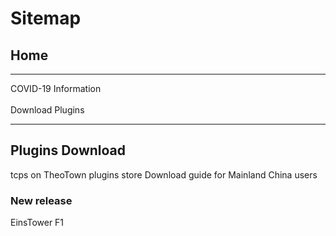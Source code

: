 <style>
h1 {text-align: center;}
h2 {text-align: left;}
h4 {text-align: center;}
h3 {text-align: left;}
p {text-align: center;}
a:link { text-decoration: none;}
a:active { text-decoration: none}
a:hover { text-decoration: none;}
a:visited { text-decoration: none;}
</style>
<style type="text/css">
  #left{
        text-align:left;
  }
  #right{
        text-align:right;
  }
  #title{
        font-size:20px;
        text-align:right;
        font-weight:bold;
  }
  #des{
        font-size:12.5px;
        text-align:right;
  }
  .block{
         display: inline-block
  }
</style>
<h1 id="left">Sitemap</h1>
<h2>Home</h2>
<hr>
<div id="left">
  <a href="/covid-19">COVID-19 Information</a><br>
  <a href="/jump/forum/"Visit us on forum</a><br>
  <a href="/plugins/download/">Download Plugins</a>
</div>
<hr>
<h2 id="left">Plugins Download</h2>
<div id="left">
  <div class="block">
    <a href="/jump/plugin-store/">tcps on TheoTown plugins store</a>
    <a href="/plugins/download/cn/eng/">Download guide for Mainland China users</a>
  </div>
  <div class="block">
  <h3>New release</h3>
    <a href="/plugins/EinsTower by TCPS Team.zip/">EinsTower</a>
    <a href="/plugins/download/f1/">F1</a>
  </div>
  
